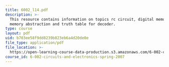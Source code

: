```yaml
---
title: 6002_l14.pdf
description: >-
  This resource contains information on topics rc circuit, digital memory,
  memory abstraction and truth table for decoder.
type: course
layout: pdf
uid: b703ee58f9dd8239b823eb6a4d20de0e
file_type: application/pdf
file_location: >-
  https://open-learning-course-data-production.s3.amazonaws.com/6-002-circuits-and-electronics-spring-2007/b703ee58f9dd8239b823eb6a4d20de0e_6002_l14.pdf
course_id: 6-002-circuits-and-electronics-spring-2007
---
```

